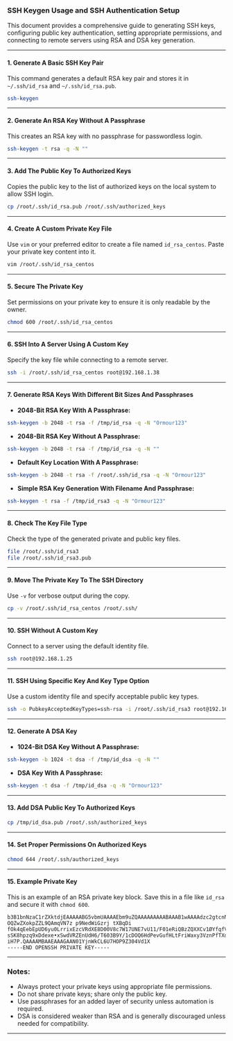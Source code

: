 
### SSH Keygen Usage and SSH Authentication Setup

This document provides a comprehensive guide to generating SSH keys, configuring public key authentication, setting appropriate permissions, and connecting to remote servers using RSA and DSA key generation.

---

#### 1. **Generate A Basic SSH Key Pair**

This command generates a default RSA key pair and stores it in `~/.ssh/id_rsa` and `~/.ssh/id_rsa.pub`.

```bash
ssh-keygen
```

---

#### 2. **Generate An RSA Key Without A Passphrase**

This creates an RSA key with no passphrase for passwordless login.

```bash
ssh-keygen -t rsa -q -N ""
```

---

#### 3. **Add The Public Key To Authorized Keys**

Copies the public key to the list of authorized keys on the local system to allow SSH login.

```bash
cp /root/.ssh/id_rsa.pub /root/.ssh/authorized_keys
```

---

#### 4. **Create A Custom Private Key File**

Use `vim` or your preferred editor to create a file named `id_rsa_centos`. Paste your private key content into it.

```bash
vim /root/.ssh/id_rsa_centos
```

---

#### 5. **Secure The Private Key**

Set permissions on your private key to ensure it is only readable by the owner.

```bash
chmod 600 /root/.ssh/id_rsa_centos
```

---

#### 6. **SSH Into A Server Using A Custom Key**

Specify the key file while connecting to a remote server.

```bash
ssh -i /root/.ssh/id_rsa_centos root@192.168.1.38
```

---

#### 7. **Generate RSA Keys With Different Bit Sizes And Passphrases**

- **2048-Bit RSA Key With A Passphrase:**

```bash
ssh-keygen -b 2048 -t rsa -f /tmp/id_rsa -q -N "Ormour123"
```

- **2048-Bit RSA Key Without A Passphrase:**

```bash
ssh-keygen -b 2048 -t rsa -f /tmp/id_rsa -q -N ""
```

- **Default Key Location With A Passphrase:**

```bash
ssh-keygen -b 2048 -t rsa -f /root/.ssh/id_rsa -q -N "Ormour123"
```

- **Simple RSA Key Generation With Filename And Passphrase:**

```bash
ssh-keygen -t rsa -f /tmp/id_rsa3 -q -N "Ormour123"
```

---

#### 8. **Check The Key File Type**

Check the type of the generated private and public key files.

```bash
file /root/.ssh/id_rsa3
file /root/.ssh/id_rsa3.pub
```

---

#### 9. **Move The Private Key To The SSH Directory**

Use `-v` for verbose output during the copy.

```bash
cp -v /root/.ssh/id_rsa_centos /root/.ssh/
```

---

#### 10. **SSH Without A Custom Key**

Connect to a server using the default identity file.

```bash
ssh root@192.168.1.25
```

---

#### 11. **SSH Using Specific Key And Key Type Option**

Use a custom identity file and specify acceptable public key types.

```bash
ssh -o PubkeyAcceptedKeyTypes=ssh-rsa -i /root/.ssh/id_rsa3 root@192.168.1.33
```

---

#### 12. **Generate A DSA Key**

- **1024-Bit DSA Key Without A Passphrase:**

```bash
ssh-keygen -b 1024 -t dsa -f /tmp/id_dsa -q -N ""
```

- **DSA Key With A Passphrase:**

```bash
ssh-keygen -t dsa -f /tmp/id_dsa -q -N "Ormour123"
```

---

#### 13. **Add DSA Public Key To Authorized Keys**

```bash
cp /tmp/id_dsa.pub /root/.ssh/authorized_keys
```

---

#### 14. **Set Proper Permissions On Authorized Keys**

```bash
chmod 644 /root/.ssh/authorized_keys
```

---

#### 15. **Example Private Key**

This is an example of an RSA private key block. Save this in a file like `id_rsa` and secure it with `chmod 600`.

```-----BEGIN OPENSSH PRIVATE KEY-----
b3B1bnNzaC1rZXktdjEAAAAABG5vbmUAAAAEbm9uZQAAAAAAAAABAAAB1wAAAAdzc2gtcnNhAAAAAwEAAQAAAYEAm1Ht2ØiLC OQZwZXokpZZL9QAmqVN7z p9NedWiGzrj tXBqDi fOk4qEebEpUD6yu0LrrixEzcVRdXE8D00V8c7W17UNE7vU11/F01eRiQBzZQXXCv1ØYfqfV81KL54QRi21Qi1rdPMDiiFXnMjmLi6hjUwT2baYVn7MYoKdyQjDQCMeyf5tg1SN6iL4PKvaRd+3EN17F77HnBIVFkSdRØfr9P07cH1j+Vw5DodØ968a58cuØWuJZrHLdXOc99Nd193Lt7Y6dovz3qasfxQDqNSwYJYNe3fOuHGBBt1mElrIADeAw53c840TuHh/S5*2RRmhm00jyZ60RdMiVCNDQyRQj41bTb5+K6fXj4fRØwYJx7jOj9nRrc2hM3U/Ff6w044CceVgQFLJ7CAPnfdEpGm1pjigN2fxA8cQgHLJR/RSBn3HwOK1fs/5AAAFgEDY2MhA2Nj1AAAAB3NzaC1yc2EAAAGBAJtR/tt1iwtEGcGV6JKWKS/UAJq1Te86fTXnVohs647Vwag4nzpOKhHmxKVA.srj166"RM3FmxPA6D1fH01te1DR071JZfxaNXkYkAc2UF1wryNGH6n1fNSi.eEEYttU1iK3TzA40hV5z15i4uoYIME9m2mFZ+j3rm7eLfbxTWgi28jL32aC+vtvVr2XeHAgob2tDPSJWu4kyx2rrTAfovgriLVI sSK8hpzq9xDdexe•xSwdVRZEnUdH6/T603B9Y/1cDOQ6HdPevGufHLtFriWaxy3VznPfTXdfdy7e20naL•xHDrs96mrH8UA6jecGCWDXt3zrhxgQbSJhCKSQA3gMOd3PONE7h4fØucdkUZoZtK18meqEXT11QjQØMkU1+NWØ2+fiun14*HØdMGCceqzo/ZØa3N0TNIPxX.sDuOAnHIYEBVOwgDS33RKRpiKY4oDdn8QPHEIByyUfØUgZ9x8Di iH7P.QAAAAMBAAEAAAGAAN01YjnWkCL6U7HOP9Z304Vd1X
-----END OPENSSH PRIVATE KEY-----

```

---

### Notes:
- Always protect your private keys using appropriate file permissions.
- Do not share private keys; share only the public key.
- Use passphrases for an added layer of security unless automation is required.
- DSA is considered weaker than RSA and is generally discouraged unless needed for compatibility.

---
